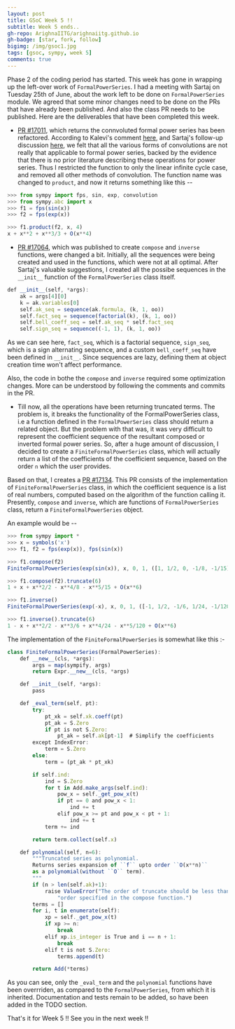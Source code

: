 ```yaml
---
layout: post
title: GSoC Week 5 !!
subtitle: Week 5 ends..
gh-repo: ArighnaIITG/arighnaiitg.github.io
gh-badge: [star, fork, follow]
bigimg: /img/gsoc1.jpg
tags: [gsoc, sympy, week 5]
comments: true
---
```


Phase 2 of the coding period has started. This week has gone in wrapping up the left-over work of `FormalPowerSeries`. I had a meeting with Sartaj on Tuesday 25th of June, about the work left to be done on `FormalPowerSeries` module. We agreed that some minor changes need to be done on the PRs that have already been published. And also the class PR needs to be published. Here are the deliverables that have been completed this week.

   - [PR #17011](https://github.com/sympy/sympy/pull/17017/), which returns the connvoluted formal power series has been refactored. According to Kalevi's comment [here](https://github.com/sympy/sympy/pull/17017#issuecomment-506226070), and Sartaj's follow-up discussion [here](https://github.com/sympy/sympy/pull/17017#issuecomment-506236448), we felt that all the various forms of convolutions are not really that applicable to formal power series, backed by the evidence that there is no prior literature describing these operations for power series.
   Thus I restricted the function to only the linear infinite cycle case, and removed all other methods of convolution. The function name was changed to `product`, and now it returns something like this --

```javascript
>>> from sympy import fps, sin, exp, convolution
>>> from sympy.abc import x
>>> f1 = fps(sin(x))
>>> f2 = fps(exp(x))

>>> f1.product(f2, x, 4)
x + x**2 + x**3/3 + O(x**4)

```

   - [PR #17064](https://github.com/sympy/sympy/pull/17064), which was published to create `compose` and `inverse` functions, were changed a bit. Initially, all the sequences were being created and used in the functions, which were not at all optimal. After Sartaj's valuable suggestions, I created all the possibe sequences in the `__init__` function of the `FormalPowerSeries` class itself.

```javascript
def __init__(self, *args):
    ak = args[4][0]
    k = ak.variables[0]
    self.ak_seq = sequence(ak.formula, (k, 1, oo))
    self.fact_seq = sequence(factorial(k), (k, 1, oo))
    self.bell_coeff_seq = self.ak_seq * self.fact_seq
    self.sign_seq = sequence((-1, 1), (k, 1, oo))
```

As we can see here, `fact_seq`, which is a factorial sequence, `sign_seq`, which is a sign alternating sequence, and a custom `bell_coeff_seq` have been defined in `__init__`. Since sequences are lazy, defining them at object creation time won't affect performance.

Also, the code in bothe the `compose` and `inverse` required some optimization changes. More can be understood by following the comments and commits in the PR.

   - Till now, all the operations have been returning truncated terms. The problem is, it breaks the functionality of the FormalPowerSeries class, i.e a function defined in the `FormalPowerSeries` class should return a related object. But the problem with that was, it was very difficult to represent the coefficient sequence of the resultant composed or inverted formal power series. So, after a huge amount of discussion, I decided to create a `FiniteFormalPowerSeries` class, which will actually return a list of the coefficients of the coefficient sequence, based on the order `n` which the user provides.

Based on that, I creates a [PR #17134](https://github.com/sympy/sympy/pull/17134). This PR consists of the implementation of `FiniteFormalPowerSeries` class, in which the coefficient sequence is a list of real numbers, computed based on the algorithm of the function calling it. Presently, `compose` and `inverse`, which are functions of `FormalPowerSeries` class, return a `FiniteFormalPowerSeries` object.

An example would be --

```javascript
>>> from sympy import *
>>> x = symbols('x')
>>> f1, f2 = fps(exp(x)), fps(sin(x))

>>> f1.compose(f2)
FiniteFormalPowerSeries(exp(sin(x)), x, 0, 1, ([1, 1/2, 0, -1/8, -1/15], SeqFormula(x**_k, (_k, 0, oo)), 1))

>>> f1.compose(f2).truncate(6)
1 + x + x**2/2 - x**4/8 - x**5/15 + O(x**6)

>>> f1.inverse()
FiniteFormalPowerSeries(exp(-x), x, 0, 1, ([-1, 1/2, -1/6, 1/24, -1/120], SeqFormula(x**_k, (_k, 0, oo)), 1))

>>> f1.inverse().truncate(6)
1 - x + x**2/2 - x**3/6 + x**4/24 - x**5/120 + O(x**6)
```

The implementation of the `FiniteFormalPowerSeries` is somewhat like this :-

```javascript
class FiniteFormalPowerSeries(FormalPowerSeries):
    def __new__(cls, *args):
        args = map(sympify, args)
        return Expr.__new__(cls, *args)

    def __init__(self, *args):
        pass

    def _eval_term(self, pt):
        try:
            pt_xk = self.xk.coeff(pt)
            pt_ak = S.Zero
            if pt is not S.Zero:
                pt_ak = self.ak[pt-1]  # Simplify the coefficients
        except IndexError:
            term = S.Zero
        else:
            term = (pt_ak * pt_xk)

        if self.ind:
            ind = S.Zero
            for t in Add.make_args(self.ind):
                pow_x = self._get_pow_x(t)
                if pt == 0 and pow_x < 1:
                    ind += t
                elif pow_x >= pt and pow_x < pt + 1:
                    ind += t
            term += ind

        return term.collect(self.x)

    def polynomial(self, n=6):
        """Truncated series as polynomial.
        Returns series expansion of ``f`` upto order ``O(x**n)``
        as a polynomial(without ``O`` term).
        """
        if (n > len(self.ak)+1):
            raise ValueError("The order of truncate should be less than or equal to the"
                "order specified in the compose function.")
        terms = []
        for i, t in enumerate(self):
            xp = self._get_pow_x(t)
            if xp >= n:
                break
            elif xp.is_integer is True and i == n + 1:
                break
            elif t is not S.Zero:
                terms.append(t)

        return Add(*terms)
```

As you can see, only the `_eval_term` and the `polynomial` functions have been overrriden, as compared to the `FormalPowerSeries`, from which it is inherited. Documentation and tests remain to be added, so have been added in the TODO section.

  That's it for Week 5 !! See you in the next week !!
